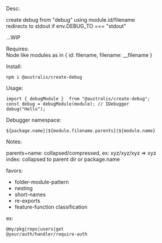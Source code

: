 Desc:  

create debug from "debug" using module.id/filename  
redirects to stdout if env.DEBUG_TO === "stdout"   

...WIP

Requires:  
    Node like modules as in  { id: filename, filename: __filename }

Install:  

    npm i @australis/create-debug

Usage:

    import { debugModule }  from "@australis/create-debug";
    const debug = debugModule(module); // IDebugger
    debug("Hello");

Debugger namespace:   

`${package.name}|${module.filename.parents}|${module.name}`

Notes:  

parents+name: collapsed/compressed, ex: xyz/xyz/xyz => xyz  
index: collapsed to parent dir or package.name

favors:    
 - folder-module-pattern
 - nesting
 - short-names
 - re-exports
 - feature-function classification  

 ex:

    @my/pkg|repo|users|get
    @your/auth/handler/require-auth